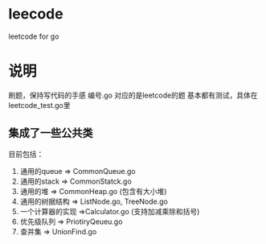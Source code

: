 # leecode
leetcode for go


# 说明
刷题，保持写代码的手感
编号.go 对应的是leetcode的题
基本都有测试，具体在leetcode_test.go里

## 集成了一些公共类
目前包括：

1. 通用的queue => CommonQueue.go
2. 通用的stack => CommonStatck.go
3. 通用的堆 => CommonHeap.go (包含有大小堆) 
4. 通用的树据结构 => ListNode.go, TreeNode.go
5. 一个计算器的实现 =>Calculator.go (支持加减乘除和括号)
6. 优先级队列 => PriotiryQeueu.go
7. 查并集 => UnionFind.go